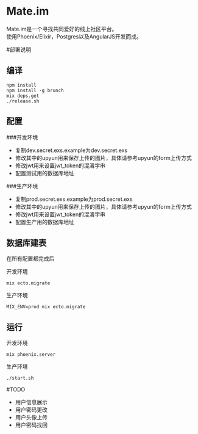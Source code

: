# Mate.im

Mate.im是一个寻找共同爱好的线上社区平台。	
使用Phoenix/Elixir，Postgres以及AngularJS开发而成。

#部署说明

## 编译
	
	npm install
	npm install -g brunch
	mix deps.get
	./release.sh

## 配置
###开发环境
* 复制dev.secret.exs.example为dev.secret.exs    
* 修改其中的upyun用来保存上传的图片，具体请参考upyun的form上传方式	
* 修改jwt用来设置jwt_token的混淆字串	
* 配置测试用的数据库地址


###生产环境
* 复制prod.secret.exs.example为prod.secret.exs
* 修改其中的upyun用来保存上传的图片，具体请参考upyun的form上传方式	
* 修改jwt用来设置jwt_token的混淆字串	
* 配置生产用的数据库地址
## 数据库建表
在所有配置都完成后

开发环境

	mix ecto.migrate

生产环境
	
	MIX_ENV=prod mix ecto.migrate

	
## 运行
开发环境
	
	mix phoenix.server

生产环境	

	./start.sh

#TODO

* 用户信息展示
* 用户密码更改
* 用户头像上传
* 用户密码找回
